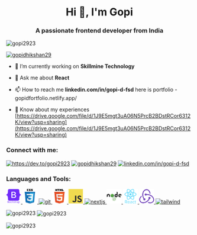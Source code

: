 <h1 align="center">Hi 👋, I'm Gopi</h1>
<h3 align="center">A passionate frontend developer from India</h3>

<p align="left"> <img src="https://komarev.com/ghpvc/?username=gopi2923&label=Profile%20views&color=0e75b6&style=flat" alt="gopi2923" /> </p>

<p align="left"> <a href="https://twitter.com/gopidhikshan29" target="blank"><img src="https://img.shields.io/twitter/follow/gopidhikshan29?logo=twitter&style=for-the-badge" alt="gopidhikshan29" /></a> </p>

- 🔭 I’m currently working on **Skillmine Technology**

- 💬 Ask me about **React**

- 📫 How to reach me **linkedin.com/in/gopi-d-fsd** here is portfolio - gopidfortfolio.netlify.app/

- 📄 Know about my experiences [https://drive.google.com/file/d/1J9E5mgt3uA06N5PrcB2BDstRCor6312K/view?usp=sharing](https://drive.google.com/file/d/1J9E5mgt3uA06N5PrcB2BDstRCor6312K/view?usp=sharing)

<h3 align="left">Connect with me:</h3>
<p align="left">
<a href="https://dev.to/https://dev.to/gopi2923" target="blank"><img align="center" src="https://raw.githubusercontent.com/rahuldkjain/github-profile-readme-generator/master/src/images/icons/Social/devto.svg" alt="https://dev.to/gopi2923" height="30" width="40" /></a>
<a href="https://twitter.com/gopidhikshan29" target="blank"><img align="center" src="https://raw.githubusercontent.com/rahuldkjain/github-profile-readme-generator/master/src/images/icons/Social/twitter.svg" alt="gopidhikshan29" height="30" width="40" /></a>
<a href="https://linkedin.com/in/linkedin.com/in/gopi-d-fsd" target="blank"><img align="center" src="https://raw.githubusercontent.com/rahuldkjain/github-profile-readme-generator/master/src/images/icons/Social/linked-in-alt.svg" alt="linkedin.com/in/gopi-d-fsd" height="30" width="40" /></a>
</p>

<h3 align="left">Languages and Tools:</h3>
<p align="left"> <a href="https://getbootstrap.com" target="_blank" rel="noreferrer"> <img src="https://raw.githubusercontent.com/devicons/devicon/master/icons/bootstrap/bootstrap-plain-wordmark.svg" alt="bootstrap" width="40" height="40"/> </a> <a href="https://www.w3schools.com/css/" target="_blank" rel="noreferrer"> <img src="https://raw.githubusercontent.com/devicons/devicon/master/icons/css3/css3-original-wordmark.svg" alt="css3" width="40" height="40"/> </a> <a href="https://git-scm.com/" target="_blank" rel="noreferrer"> <img src="https://www.vectorlogo.zone/logos/git-scm/git-scm-icon.svg" alt="git" width="40" height="40"/> </a> <a href="https://www.w3.org/html/" target="_blank" rel="noreferrer"> <img src="https://raw.githubusercontent.com/devicons/devicon/master/icons/html5/html5-original-wordmark.svg" alt="html5" width="40" height="40"/> </a> <a href="https://developer.mozilla.org/en-US/docs/Web/JavaScript" target="_blank" rel="noreferrer"> <img src="https://raw.githubusercontent.com/devicons/devicon/master/icons/javascript/javascript-original.svg" alt="javascript" width="40" height="40"/> </a> <a href="https://nextjs.org/" target="_blank" rel="noreferrer"> <img src="https://cdn.worldvectorlogo.com/logos/nextjs-2.svg" alt="nextjs" width="40" height="40"/> </a> <a href="https://nodejs.org" target="_blank" rel="noreferrer"> <img src="https://raw.githubusercontent.com/devicons/devicon/master/icons/nodejs/nodejs-original-wordmark.svg" alt="nodejs" width="40" height="40"/> </a> <a href="https://reactjs.org/" target="_blank" rel="noreferrer"> <img src="https://raw.githubusercontent.com/devicons/devicon/master/icons/react/react-original-wordmark.svg" alt="react" width="40" height="40"/> </a> <a href="https://redux.js.org" target="_blank" rel="noreferrer"> <img src="https://raw.githubusercontent.com/devicons/devicon/master/icons/redux/redux-original.svg" alt="redux" width="40" height="40"/> </a> <a href="https://tailwindcss.com/" target="_blank" rel="noreferrer"> <img src="https://www.vectorlogo.zone/logos/tailwindcss/tailwindcss-icon.svg" alt="tailwind" width="40" height="40"/> </a> </p>

<p><img align="left" src="https://github-readme-stats.vercel.app/api/top-langs?username=gopi2923&show_icons=true&theme=dark&locale=en&layout=compact" alt="gopi2923" /></p>

<p>&nbsp;<img align="center" src="https://github-readme-stats.vercel.app/api?username=gopi2923&show_icons=true&theme=dark&locale=en" alt="gopi2923" /></p>

<p><img align="center" src="https://github-readme-streak-stats.herokuapp.com/?user=gopi2923&theme=dark" alt="gopi2923" /></p>
